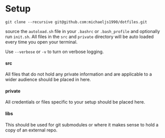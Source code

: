 # Setup

	git clone --recursive git@github.com:michaeljs1990/dotfiles.git

source the `autoload.sh` file in your `.bashrc` or `.bash_profile` and optionally run `init.sh`. All files in the `src` and `private` directory will be auto loaded every time you open your terminal.

Use `--verbose` or `-v` to turn on verbose logging.

#### src

All files that do not hold any private information and are applicable to a wider audience should be placed in here.

#### private

All credentials or files specific to your setup should be placed here.

#### libs

This should be used for git submodules or where it makes sense to hold a copy of an external repo.
